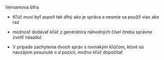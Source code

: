 Vernamova šifra
- Kľúč musí byť aspoň tak dlhý ako je správa a nesmie sa použiť viac ako raz
- možnosť dodávať kľúč z generátora náhodných čísel (treba správne zvoliť násadu)

- V prípade zachytenia dvoch správ s rovnakým kľúčom, ktoré sú navzájom posunuté o $d$ pozícií, možno kľúč dopočítať